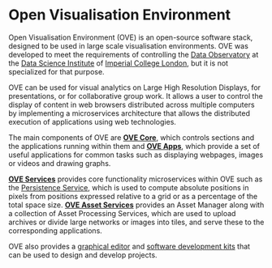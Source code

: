 # Open Visualisation Environment

Open Visualisation Environment (OVE) is an open-source software stack, designed to be used in large scale visualisation environments. OVE was developed to meet the requirements of controlling the [Data Observatory](https://www.imperial.ac.uk/data-science/data-observatory/) at the [Data Science Institute](https://www.imperial.ac.uk/data-science/) of [Imperial College London](https://www.imperial.ac.uk), but it is not specialized for that purpose.

OVE can be used for visual analytics on Large High Resolution Displays, for presentations, or for collaborative group work. It allows a user to control the display of content in web browsers distributed across multiple computers by implementing a microservices architecture that allows the distributed execution of applications using web technologies.

The main components of OVE are [**OVE Core**](https://github.com/ove/ove), which controls sections and the applications running within them and [**OVE Apps**](./ove-apps/README.html), which provide a set of useful applications for common tasks such as displaying webpages, images or videos and drawing graphs.

[**OVE Services**](./ove-services/README.html) provides core functionality microservices within OVE such as the [Persistence Service](./ove-services/packages/ove-service-persistence-inmemory/README.md), which is used to compute absolute positions in pixels from positions expressed relative to a grid or as a percentage of the total space size. [**OVE Asset Services**](https://github.com/ove/ove-asset-services) provides an Asset Manager along with a collection of Asset Processing Services, which are used to upload archives or divide large networks or images into tiles, and serve these to the corresponding applications.

OVE also provides a [graphical editor](https://github.com/ove/ove-editor) and [software development kits](https://github.com/ove/ove-sdks) that can be used to design and develop projects.
